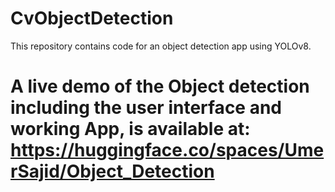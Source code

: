 # CvObjectDetection

This repository contains code for an object detection app using YOLOv8.

# A live demo of the Object detection including the user interface and working App, is available at: https://huggingface.co/spaces/UmerSajid/Object_Detection

